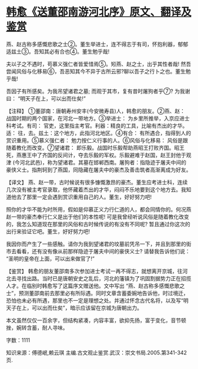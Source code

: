 # [韩愈《送董邵南游河北序》原文、翻译及鉴赏](https://www.vrrw.net/wx/14111.html)

燕、赵古称多感慨悲歌之士②。董生举进士，连不得志于有司，怀抱利器，郁郁适兹土③。吾知其必有合也④。董生勉乎哉!

夫以子之不遇时，苟慕义强仁者皆爱惜焉⑤。矧燕、赵之士，出乎其性者哉! 然吾尝闻风俗与化移易⑥，吾恶知其今不异于古所云邪?聊以吾子之行卜之也。董生勉乎哉!

吾因子有所感矣。为我吊望诸君之墓; 而观于其市，复有昔时屠狗者乎⑦? 为我谢曰： “明天子在上，可以出而仕矣!”

【注释】 ①董邵南：唐朝寿州安丰(今安微寿县)人，韩愈的朋友。②燕、赵： 战国时期的两个国家，在河北一带地方。③举进士： 为乡里所推举，入京应进士科考试。有司： 官吏，这里指主考官。利器：精良的工具，比喻有杰出的才华。适： 往，去。兹土：这个地方，此指河北地区。④有合： 有所遇合，指得到人的赏识重用。⑤慕义强仁者： 勉力按仁义行事的人。⑥风俗与化移易： 风俗是跟随着教化而改变。⑦望诸君： 即乐毅。战国时乐毅帮助燕昭王打败齐国。昭王死，燕惠王中了齐国的反间计，夺去乐毅的军权。乐毅避难于赵国，赵王封他于观津 (今河北武邑)，称为望诸君。其墓在邯郸西南。屠狗者：指隐迹于屠夫中间的豪侠义士。指荆轲到了燕国，同隐藏在屠夫中的豪杰及善击筑者高渐离成为好友。



【译文】 燕、赵一带，古时候说有很多慷慨激昂的豪杰。董生应考进士科，连续几次没有被主考官录取，他怀藏着杰出的才华，闷闷不乐地要到这个地方去。我知道他去了那里一定会遇到赏识重用自己的人。董生，好好努力吧!

照你的才华不能为时所用，假如是仰慕正义力行仁道的人，都会同情你的。何况燕赵一带的豪杰奉行仁义是出于他们的本性呢! 可是我曾经听说风俗是随着教化改变的，我怎么知道现在那里的风俗和古时候传说的有没有不同呢? 暂且通过你这次的出行来验证它吧。董生，好好努力吧!

我因你而产生了一些感触。请你为我到望诸君的坟墓前凭吊一下，并且到那里的街市去看看，还有没有像从前那样隐迹于屠夫中间的豪侠义士? 请替我告诉他们说： “圣明的皇帝在上面，可以出来做官了!”

【鉴赏】 韩愈的朋友董邵南多次参加进士考试一再不得志，就想离开京城，往河北去寻找出路。当时已是唐朝安史之乱后，河北的藩镇为了巩固割据势力正在招揽人才。在临别时韩愈写了这篇序文赠送他。文中写出 “燕、赵古称多感慨悲歌之士”，预测董邵南前去那里必有所际遇。同时文章含蓄委婉地告诉他，时过境迁，恐怕也未必有所遇，那里也不一定是理想之处。并通过怀念古代名将，以及写“明天子在上，可以出而仕矣”，暗示应该留在京城为唐朝出力。

本文虽然仅仅一百余字，但结构紧凑，内容丰富，欲抑先扬，富于变化，音节顿挫，婉转含蓄，耐人寻味。

字数：1111

知识来源：傅德岷,赖云琪 主编.古文观止鉴赏.武汉：崇文书局.2005.第341-342页.

